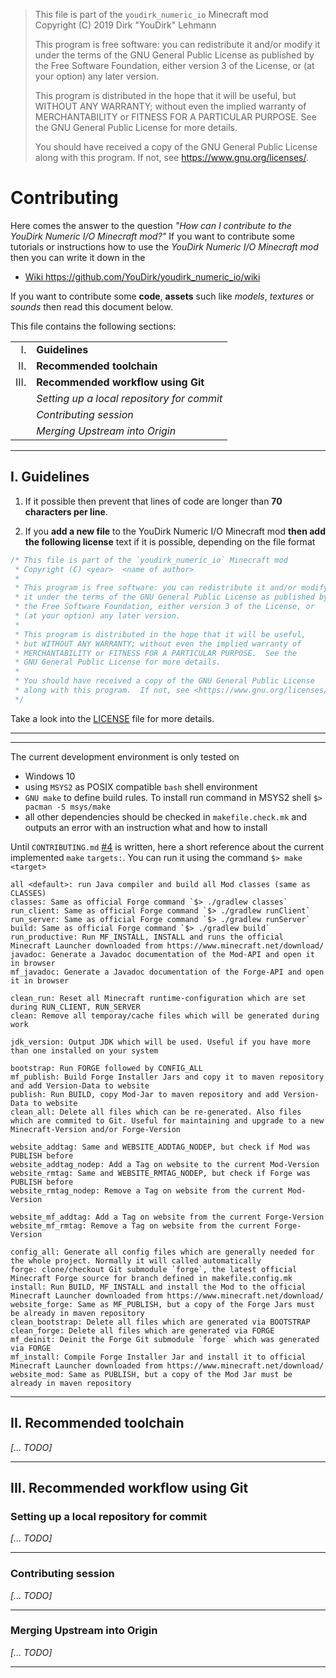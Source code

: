 > This file is part of the `youdirk_numeric_io` Minecraft mod  
> Copyright (C) 2019  Dirk "YouDirk" Lehmann
>
> This program is free software: you can redistribute it and/or modify
> it under the terms of the GNU General Public License as published by
> the Free Software Foundation, either version 3 of the License, or
> (at your option) any later version.
>
> This program is distributed in the hope that it will be useful,
> but WITHOUT ANY WARRANTY; without even the implied warranty of
> MERCHANTABILITY or FITNESS FOR A PARTICULAR PURPOSE.  See the
> GNU General Public License for more details.
>
> You should have received a copy of the GNU General Public License
> along with this program.  If not, see <https://www.gnu.org/licenses/>.


Contributing
============

Here comes the answer to the question _"How can I contribute to the
YouDirk Numeric I/O Minecraft mod?"_ If you want to contribute some
tutorials or instructions how to use the *YouDirk Numeric I/O
Minecraft mod* then you can write it down in the

* [Wiki https://github.com/YouDirk/youdirk_numeric_io/wiki
  ](https://github.com/YouDirk/youdirk_numeric_io/wiki)

If you want to contribute some **code**, **assets** such like
*models*, *textures* or *sounds* then read this document below.

This file contains the following sections:

|         |                                            |
|-------: | -------------------------------------------|
|      I. | **Guidelines**                             |
|     II. | **Recommended toolchain**                  |
|    III. | **Recommended workflow using Git**         |
|         | _Setting up a local repository for commit_ |
|         | _Contributing session_                     |
|         | _Merging Upstream into Origin_             |

**********************************************************************

I. Guidelines
-------------

1. If it possible then prevent that lines of code are longer than **70
   characters per line**.

2. If you **add a new file** to the YouDirk Numeric I/O Minecraft mod
   **then add the following license** text if it is possible,
   depending on the file format  
```java
/* This file is part of the `youdirk_numeric_io` Minecraft mod
 * Copyright (C) <year>  <name of author>
 *
 * This program is free software: you can redistribute it and/or modify
 * it under the terms of the GNU General Public License as published by
 * the Free Software Foundation, either version 3 of the License, or
 * (at your option) any later version.
 *
 * This program is distributed in the hope that it will be useful,
 * but WITHOUT ANY WARRANTY; without even the implied warranty of
 * MERCHANTABILITY or FITNESS FOR A PARTICULAR PURPOSE.  See the
 * GNU General Public License for more details.
 *
 * You should have received a copy of the GNU General Public License
 * along with this program.  If not, see <https://www.gnu.org/licenses/>.
 */
```
   Take a look into the [LICENSE](LICENSE) file for more details.

**********************************************************************

**********************************************************************
The current development environment is only tested on
* Windows 10
* using `MSYS2` as POSIX compatible `bash` shell environment
* `GNU make` to define build rules. To install run command in MSYS2 shell `$> pacman -S msys/make`
* all other dependencies should be checked in `makefile.check.mk` and outputs an error with an instruction what and how to install

Until `CONTRIBUTING.md` [#4](https://github.com/YouDirk/youdirk_numeric_io/issues/4) is written, here a short reference about the current implemented `make` `targets:`. You can run it using the command `$> make <target>`

```make
all <default>: run Java compiler and build all Mod classes (same as CLASSES)
classes: Same as official Forge command `$> ./gradlew classes`
run_client: Same as official Forge command `$> ./gradlew runClient`
run_server: Same as official Forge command `$> ./gradlew runServer`
build: Same as official Forge command `$> ./gradlew build`
run_productive: Run MF_INSTALL, INSTALL and runs the official Minecraft Launcher downloaded from https://www.minecraft.net/download/
javadoc: Generate a Javadoc documentation of the Mod-API and open it in browser
mf_javadoc: Generate a Javadoc documentation of the Forge-API and open it in browser

clean_run: Reset all Minecraft runtime-configuration which are set during RUN_CLIENT, RUN_SERVER
clean: Remove all temporay/cache files which will be generated during work

jdk_version: Output JDK which will be used. Useful if you have more than one installed on your system

bootstrap: Run FORGE followed by CONFIG_ALL
mf_publish: Build Forge Installer Jars and copy it to maven repository and add Version-Data to website
publish: Run BUILD, copy Mod-Jar to maven repository and add Version-Data to website
clean_all: Delete all files which can be re-generated. Also files which are commited to Git. Useful for maintaining and upgrade to a new Minecraft-Version and/or Forge-Version

website_addtag: Same and WEBSITE_ADDTAG_NODEP, but check if Mod was PUBLISH before
website_addtag_nodep: Add a Tag on website to the current Mod-Version
website_rmtag: Same and WEBSITE_RMTAG_NODEP, but check if Forge was PUBLISH before
website_rmtag_nodep: Remove a Tag on website from the current Mod-Version

website_mf_addtag: Add a Tag on website from the current Forge-Version
website_mf_rmtag: Remove a Tag on website from the current Forge-Version

config_all: Generate all config files which are generally needed for the whole project. Normally it will called automatically
forge: clone/checkout Git submodule `forge`, the latest official Minecraft Forge source for branch defined in makefile.config.mk
install: Run BUILD, MF_INSTALL and install the Mod to the official Minecraft Launcher downloaded from https://www.minecraft.net/download/
website_forge: Same as MF_PUBLISH, but a copy of the Forge Jars must be already in maven repository
clean_bootstrap: Delete all files which are generated via BOOTSTRAP
clean_forge: Delete all files which are generated via FORGE
mf_deinit: Deinit the Forge Git submodule `forge` which was generated via FORGE
mf_install: Compile Forge Installer Jar and install it to official Minecraft Launcher downloaded from https://www.minecraft.net/download/
website_mod: Same as PUBLISH, but a copy of the Mod Jar must be already in maven repository
```
**********************************************************************

II. Recommended toolchain
-------------------------

*[... TODO]*

**********************************************************************

III. Recommended workflow using Git
-----------------------------------

### Setting up a local repository for commit

*[... TODO]*

----------------------------------------------------------------------

### Contributing session

*[... TODO]*

----------------------------------------------------------------------

### Merging Upstream into Origin

*[... TODO]*

**********************************************************************
